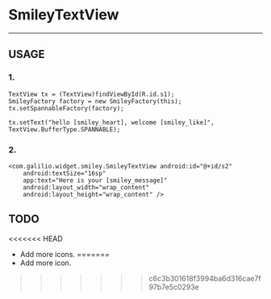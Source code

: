 # SmileyTextView

--------------

## USAGE
### 1.

```
TextView tx = (TextView)findViewById(R.id.s1);
SmileyFactory factory = new SmileyFactory(this);
tx.setSpannableFactory(factory);
        
tx.setText("hello [smiley_heart], welcome [smiley_like]", TextView.BufferType.SPANNABLE);
```

### 2.

```
<com.galilio.widget.smiley.SmileyTextView android:id="@+id/s2"
    android:textSize="16sp"
    app:text="Here is your [smiley_message]"
    android:layout_width="wrap_content"
    android:layout_height="wrap_content" />
```

## TODO

<<<<<<< HEAD
* Add more icons.
=======
* Add more icon.
>>>>>>> c6c3b301618f3994ba6d316cae7f97b7e5c0293e

